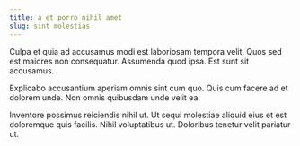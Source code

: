 ```yaml
---
title: a et porro nihil amet
slug: sint molestias
---
```


Culpa et quia ad accusamus modi est laboriosam tempora velit. Quos sed est maiores non consequatur. Assumenda quod ipsa. Est sunt sit accusamus.

Explicabo accusantium aperiam omnis sint cum quo. Quis cum facere ad et dolorem unde. Non omnis quibusdam unde velit ea.

Inventore possimus reiciendis nihil ut. Ut sequi molestiae aliquid eius et est doloremque quis facilis. Nihil voluptatibus ut. Doloribus tenetur velit pariatur ut.
